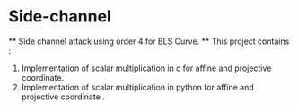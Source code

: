 # Side-channel 
** Side channel attack using order 4 for BLS Curve. **
This project contains :
1. Implementation of scalar multiplication in c for affine and projective coordinate.
2. Implementation of scalar multiplication in python for affine and projective coordinate .
